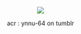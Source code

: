 <p align="center">
<img src="https://media.discordapp.net/attachments/939491682251046942/1407044772237021254/Untitled714_20250818185327.png?ex=68a4ac0f&is=68a35a8f&hm=18a5b5466a509cff2acaa5d98d764d6504977ea7354e999d8c2b5fd82b789a14&=&format=webp&quality=lossless&width=674&height=525">
<p align="center">
acr : ynnu-64 on tumblr
